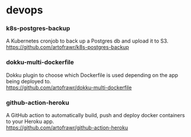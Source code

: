 # devops


### k8s-postgres-backup
A Kubernetes cronjob to back up a Postgres db and upload it to S3.  
https://github.com/artofrawr/k8s-postgres-backup

### dokku-multi-dockerfile
Dokku plugin to choose which Dockerfile is used depending on the app being deployed to.  
https://github.com/artofrawr/dokku-multi-dockerfile

### github-action-heroku
A GitHub action to automatically build, push and deploy docker containers to your Heroku app.  
https://github.com/artofrawr/github-action-heroku
